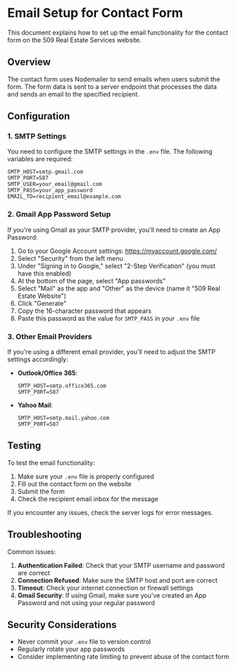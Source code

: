 # Email Setup for Contact Form

This document explains how to set up the email functionality for the contact form on the 509 Real Estate Services website.

## Overview

The contact form uses Nodemailer to send emails when users submit the form. The form data is sent to a server endpoint that processes the data and sends an email to the specified recipient.

## Configuration

### 1. SMTP Settings

You need to configure the SMTP settings in the `.env` file. The following variables are required:

```
SMTP_HOST=smtp.gmail.com
SMTP_PORT=587
SMTP_USER=your_email@gmail.com
SMTP_PASS=your_app_password
EMAIL_TO=recipient_email@example.com
```

### 2. Gmail App Password Setup

If you're using Gmail as your SMTP provider, you'll need to create an App Password:

1. Go to your Google Account settings: https://myaccount.google.com/
2. Select "Security" from the left menu
3. Under "Signing in to Google," select "2-Step Verification" (you must have this enabled)
4. At the bottom of the page, select "App passwords"
5. Select "Mail" as the app and "Other" as the device (name it "509 Real Estate Website")
6. Click "Generate"
7. Copy the 16-character password that appears
8. Paste this password as the value for `SMTP_PASS` in your `.env` file

### 3. Other Email Providers

If you're using a different email provider, you'll need to adjust the SMTP settings accordingly:

- **Outlook/Office 365**:
  ```
  SMTP_HOST=smtp.office365.com
  SMTP_PORT=587
  ```

- **Yahoo Mail**:
  ```
  SMTP_HOST=smtp.mail.yahoo.com
  SMTP_PORT=587
  ```

## Testing

To test the email functionality:

1. Make sure your `.env` file is properly configured
2. Fill out the contact form on the website
3. Submit the form
4. Check the recipient email inbox for the message

If you encounter any issues, check the server logs for error messages.

## Troubleshooting

Common issues:

1. **Authentication Failed**: Check that your SMTP username and password are correct
2. **Connection Refused**: Make sure the SMTP host and port are correct
3. **Timeout**: Check your internet connection or firewall settings
4. **Gmail Security**: If using Gmail, make sure you've created an App Password and not using your regular password

## Security Considerations

- Never commit your `.env` file to version control
- Regularly rotate your app passwords
- Consider implementing rate limiting to prevent abuse of the contact form
